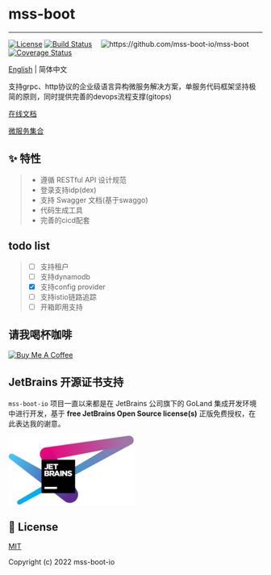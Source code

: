 # mss-boot

---
<img align="right" width="320" src="https://mss-boot-io.github.io/mss-boot-docs/images/logos/logo-b.png"  alt="https://github.com/mss-boot-io/mss-boot"/>


[![License](https://img.shields.io/github/license/mashape/apistatus.svg)](https://github.com/mss-boot-io/mss-boot)
[![Build Status](https://travis-ci.org/mss-boot-io/mss-boot.svg?branch=main)](https://travis-ci.org/mss-boot-io/mss-boot)
[![Coverage Status](https://coveralls.io/repos/github/mss-boot-io/mss-boot/badge.svg?branch=main)](https://coveralls.io/github/mss-boot-io/mss-boot?branch=main)

[English](https://github.com/mss-boot-io/mss-boot/blob/main/README.md) | 简体中文

支持grpc、http协议的企业级语言异构微服务解决方案，单服务代码框架坚持极简的原则，同时提供完善的devops流程支撑(gitops)

[在线文档](https://mss-boot-io.github.io/mss-boot-docs/index.html)

[微服务集合](https://github.com/mss-boot-io/mss-boot-monorepo)

## ✨ 特性
> - 遵循 RESTful API 设计规范
> - 登录支持idp(dex)
> - 支持 Swagger 文档(基于swaggo)
> - 代码生成工具
> - 完善的cicd配套

## todo list
> - [ ] 支持租户
> - [ ] 支持dynamodb
> - [x] 支持config provider
> - [ ] 支持istio链路追踪
> - [ ] 开箱即用支持

## 请我喝杯咖啡
<a href="https://www.buymeacoffee.com/lwnmengjing" target="_blank"><img src="https://cdn.buymeacoffee.com/buttons/v2/default-yellow.png" alt="Buy Me A Coffee" style="height: 60px !important;width: 217px !important;" ></a>


## JetBrains 开源证书支持

`mss-boot-io` 项目一直以来都是在 JetBrains 公司旗下的 GoLand 集成开发环境中进行开发，基于 **free JetBrains Open Source license(s)** 正版免费授权，在此表达我的谢意。

<a href="https://www.jetbrains.com/?from=kubeadm-ha" target="_blank"><img src="https://raw.githubusercontent.com/panjf2000/illustrations/master/jetbrains/jetbrains-variant-4.png" width="250" align="middle"/></a>

## 🔑 License

[MIT](https://raw.githubusercontent.com/mss-boot-io/mss-boot/main/LICENSE)

Copyright (c) 2022 mss-boot-io
